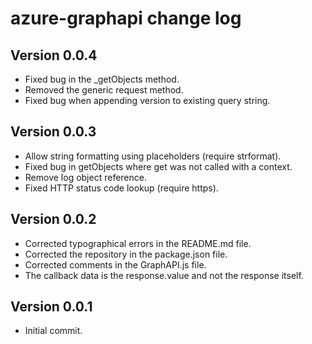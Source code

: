 # azure-graphapi change log

## Version 0.0.4

- Fixed bug in the _getObjects method.
- Removed the generic request method.
- Fixed bug when appending version to existing query string.
 
## Version 0.0.3

- Allow string formatting using placeholders (require strformat).
- Fixed bug in getObjects where get was not called with a context.
- Remove log object reference.
- Fixed HTTP status code lookup (require https).

## Version 0.0.2

- Corrected typographical errors in the README.md file.
- Corrected the repository in the package.json file.
- Corrected comments in the GraphAPI.js file.
- The callback data is the response.value and not the response itself.

## Version 0.0.1

- Initial commit.
